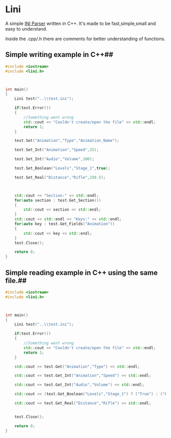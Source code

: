 # Lini
A simple [INI Parser](http://en.wikipedia.org/wiki/INI_file) written in C++. It's made to be fast,simple,small and easy to understand.

Inside the .cpp/.h there are comments for better understanding of functions.


## Simple writing example in C++##

```cpp
#include <iostream>
#include <lini.h>



int main()
{
    Lini test("..\\test.ini");

    if(test.Error())
    {
        //Something went wrong
        std::cout << "Couldn't create/open the file" << std::endl;
        return 1;
    }

    test.Set("Animation","Type","Animation_Name");

    test.Set_Int("Animation","Speed",25);

    test.Set_Int("Audio","Volume",100);

    test.Set_Boolean("Levels","Stage_1",true);

    test.Set_Real("Distance","Rifle",250.5);



    std::cout << "Section:" << std::endl;
    for(auto section : test.Get_Section())
    {
        std::cout << section << std::endl;
    }
    std::cout << std::endl << "Keys:" << std::endl;
    for(auto key : test.Get_Fields("Animation"))
    {
        std::cout << key << std::endl;
    }
    test.Close();

    return 0;
}
```

## Simple reading example in C++ using the same file.##

```cpp
#include <iostream>
#include <lini.h>



int main()
{
    Lini test("..\\test.ini");

    if(test.Error())
    {
        //Something went wrong
        std::cout << "Couldn't create/open the file" << std::endl;
        return 1;
    }

    std::cout << test.Get("Animation","Type") << std::endl;

    std::cout << test.Get_Int("Animation","Speed") << std::endl;

    std::cout << test.Get_Int("Audio","Volume") << std::endl;

    std::cout << (test.Get_Boolean("Levels","Stage_1") ? ("True") : ("False")) << std::endl;

    std::cout << test.Get_Real("Distance","Rifle") << std::endl;


    test.Close();

    return 0;
}
```
